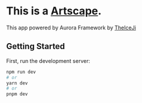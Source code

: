 # This is a [Artscape](https://artscape.day/).

This app powered by Aurora Framework by [TheIceJi](https://theiceji.com/)

## Getting Started

First, run the development server:

```bash
npm run dev
# or
yarn dev
# or
pnpm dev
```
